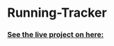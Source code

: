# Running-Tracker


### [See the live project on here:](https://helderbalbino.github.io/Running-Tracker/)
